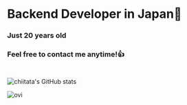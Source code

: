 # Backend Developer in Japan👋
### Just 20 years old 
### Feel free to contact me anytime!👍
#
![chiitata's GitHub stats](https://github-readme-stats.vercel.app/api?username=chiitata&show_icons=true&theme=merko)

<img src="https://github-readme-stats.vercel.app/api/top-langs?username=chiitata&show_icons=true&locale=en&layout=compact&theme=chartreuse-dark" alt="ovi" /></p>

